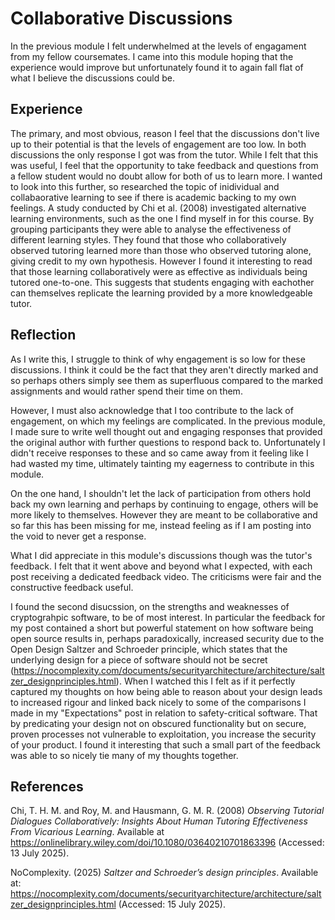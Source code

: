 # Collaborative Discussions
In the previous module I felt underwhelmed at the levels of engagament from my fellow coursemates. I came into this module hoping that the experience would improve but unfortunately found it to again fall flat of what I believe the discussions could be. 

## Experience
The primary, and most obvious, reason I feel that the discussions don't live up to their potential is that the levels of engagement are too low. In both discussions the only response I got was from the tutor. While I felt that this was useful, I feel that the opportunity to take feedback and questions from a fellow student would no doubt allow for both of us to learn more. I wanted to look into this further, so researched the topic of inidividual and collabaorative learning to see if there is academic backing to my own feelings. A study conducted by Chi et al. (2008) investigated alternative learning environments, such as the one I find myself in for this course. By grouping participants they were able to analyse the effectiveness of different learning styles. They found that those who collaboratively observed tutoring learned more than those who observed tutoring alone, giving credit to my own hypothesis. However I found it interesting to read that those learning collaboratively were as effective as individuals being tutored one-to-one. This suggests that students engaging with eachother can themselves replicate the learning provided by a more knowledgeable tutor.

## Reflection
As I write this, I struggle to think of why engagement is so low for these discussions. I think it could be the fact that they aren't directly marked and so perhaps others simply see them as superfluous compared to the marked assignments and would rather spend their time on them.

However, I must also acknowledge that I too contribute to the lack of engagement, on which my feelings are complicated. In the previous module, I made sure to write well thought out and engaging responses that provided the original author with further questions to respond back to. Unfortunately I didn't receive responses to these and so came away from it feeling like I had wasted my time, ultimately tainting my eagerness to contribute in this module.

On the one hand, I shouldn't let the lack of participation from others hold back my own learning and perhaps by continuing to engage, others will be more likely to themselves. However they are meant to be collaborative and so far this has been missing for me, instead feeling as if I am posting into the void to never get a response. 

What I did appreciate in this module's discussions though was the tutor's feedback. I felt that it went above and beyond what I expected, with each post receiving a dedicated feedback video. The criticisms were fair and the constructive feedback useful.

I found the second disucssion, on the strengths and weaknesses of cryptograhpic software, to be of most interest. In particular the feedback for my post contained a short but powerful statement on how software being open source results in, perhaps paradoxically, increased security due to the Open Design Saltzer and Schroeder principle, which states that the underlying design for a piece of software should not be secret (https://nocomplexity.com/documents/securityarchitecture/architecture/saltzer_designprinciples.html). When I watched this I felt as if it perfectly captured my thoughts on how being able to reason about your design leads to increased rigour and linked back nicely to some of the comparisons I made in my "Expectations" post in relation to safety-critical software. That by predicating your design not on obscured functionality but on secure, proven processes not vulnerable to exploitation, you increase the security of your product. I found it interesting that such a small part of the feedback was able to so nicely tie many of my thoughts together.

## References
Chi, T. H. M. and Roy, M. and Hausmann, G. M. R. (2008) *Observing Tutorial Dialogues Collaboratively: Insights About Human Tutoring Effectiveness From Vicarious Learning*. Available at https://onlinelibrary.wiley.com/doi/10.1080/03640210701863396 (Accessed: 13 July 2025).

NoComplexity. (2025) *Saltzer and Schroeder’s design principles*. Available at: https://nocomplexity.com/documents/securityarchitecture/architecture/saltzer_designprinciples.html (Accessed: 15 July 2025).